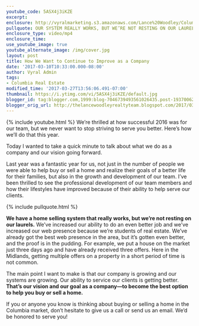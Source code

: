 ```yaml
---
youtube_code: 5ASX4j3iKZE
excerpt:
enclosure: http://vyralmarketing.s3.amazonaws.com/Lance%20Woodley/Columbia%20Real%20Estate%20Agent-%20How%20We%20Want%20to%20Continue%20to%20Improve%20as%20a%20Company.mp4
pullquote: OUR SYSTEM REALLY WORKS, BUT WE’RE NOT RESTING ON OUR LAURELS.
enclosure_type: video/mp4
enclosure_time:
use_youtube_image: true
youtube_alternate_image: /img/cover.jpg
layout: post
title: How We Want to Continue to Improve as a Company
date: '2017-03-10T10:33:00.000-08:00'
author: Vyral Admin
tags:
- Columbia Real Estate
modified_time: '2017-03-27T13:56:06.491-07:00'
thumbnail: https://i.ytimg.com/vi/5ASX4j3iKZE/default.jpg
blogger_id: tag:blogger.com,1999:blog-7046739493561026435.post-1937006236584247399
blogger_orig_url: http://thelancewoodleyrealtyteam.blogspot.com/2017/03/how-we-want-to-continue-to-improve-as.html
---
```

{% include youtube.html %}
We’re thrilled at how successful 2016 was for our team, but we never want to stop striving to serve you better. Here’s how we’ll do that this year.

Today I wanted to take a quick minute to talk about what we do as a company and our vision going forward.

Last year was a fantastic year for us, not just in the number of people we were able to help buy or sell a home and realize their goals of a better life for their families, but also in the growth and development of our team. I’ve been thrilled to see the professional development of our team members and how their lifestyles have improved because of their ability to help serve our clients.

{% include pullquote.html %}

**We have a home selling system that really works, but we’re not resting on our laurels.** We’ve increased our ability to do an even better job and we’ve increased our web presence because we’re students of real estate. We’ve already got the best web presence in the area, but it’s gotten even better, and the proof is in the pudding. For example, we put a house on the market just three days ago and have already received three offers. Here in the Midlands, getting multiple offers on a property in a short period of time is not common.

The main point I want to make is that our company is growing and our systems are growing. Our ability to service our clients is getting better. **That’s our vision and our goal as a company—to become the best option to help you buy or sell a home.**

If you or anyone you know is thinking about buying or selling a home in the Columbia market, don’t hesitate to give us a call or send us an email. We’d be honored to serve you!
